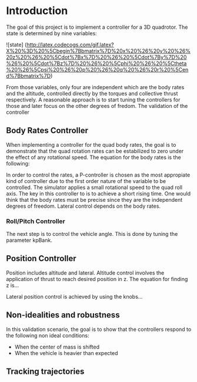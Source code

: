 # Introduction

The goal of this project is to implement a controller for a 3D quadrotor. The state is determined by nine variables:

![state] (http://latex.codecogs.com/gif.latex?X%20%3D%20%5Cbegin%7Bbmatrix%7D%20x%20%26%20y%20%26%20z%20%26%20%5Cdot%7Bx%7D%20%26%20%5Cdot%7By%7D%20%26%20%5Cdot%7Bz%7D%20%26%20%5Cphi%20%26%20%5Ctheta%20%26%5Cpsi%20%26%20p%20%26%20q%20%26%20r%20%5Cend%7Bbmatrix%7D)

From those variables, only four are independent which are the body rates and the altitude, controlled directly by the torques and collective thrust respectively. A reasonable approach is to start tuning the controllers for those and later focus on the other degrees of fredom. The validation of the controller 

## Body Rates Controller
When implementing a controller for the quad body rates, the goal is to demonstrate that the quad rotation rates can be estabilized to zero under the effect of any rotational speed. The equation for the body rates is the following: 


In order to control the rates, a P-controller is chosen as the most appropiate kind of controller due to the first order nature of the variable to be controlled. The simulator applies a small rotational speed to the quad roll axis. The key in this controller to is to achieve a short rising time. One would think that the body rates must be precise since they are the independent degrees of freedom. Lateral control depends on the body rates. 

### Roll/Pitch Controller
The next step is to control the vehicle angle. This is done by tuning the parameter kpBank.


## Position Controller
Position includes altitude and lateral. Altitude control involves the application of thrust to reach desired position in z. The equation for finding z is...

Lateral position control is achieved by using the knobs...

## Non-idealities and robustness
In this validation scenario, the goal is to show that the controllers respond to the following non ideal conditions:
- When the center of mass is shifted
- When the vehicle is heavier than expected

## Tracking trajectories
